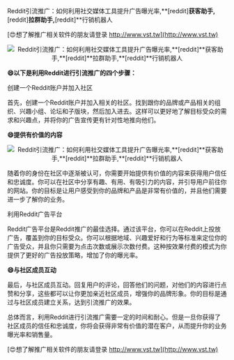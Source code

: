 Reddit引流推广：如何利用社交媒体工具提升广告曝光率,**[reddit]**获客助手,**[reddit]**拉群助手,**[reddit]**行销机器人

[😍想了解推广相关软件的朋友请登录 http://www.vst.tw](http://www.vst.tw)

 <center><img src="https://vst.tw/MP4/tuiguang/png/8.png" alt="Reddit引流推广：如何利用社交媒体工具提升广告曝光率,**[reddit]**获客助手,**[reddit]**拉群助手,**[reddit]**行销机器人"></center>

**😄以下是利用Reddit进行引流推广的四个步骤：**

创建一个Reddit账户并加入社区

首先，创建一个Reddit账户并加入相关的社区。找到跟你的品牌或产品相关的组织、兴趣小组、论坛和子版块，然后加入进去。这样可以更好地了解目标受众的需求和兴趣点，并将你的广告宣传更有针对性地推向他们。

**😄提供有价值的内容**

 <center><img src="https://vst.tw/MP4/tuiguang/png/1.png" alt="Reddit引流推广：如何利用社交媒体工具提升广告曝光率,**[reddit]**获客助手,**[reddit]**拉群助手,**[reddit]**行销机器人"></center>

随着你的身份在社区中逐渐被认可，你需要开始提供有价值的内容来获得用户信任和忠诚度。你可以在社区中分享有趣、有用、有吸引力的内容，并引导用户前往你的网站。你的目标是让用户感受到你的品牌和产品是非常有价值的，并且他们需要进一步了解你的业务。

利用Reddit广告平台

Reddit广告平台是Reddit推广的最佳选择。通过该平台，你可以在Reddit上投放广告，覆盖到你的目标受众。你可以根据地域、兴趣爱好和行为等标准来定位你的广告受众，并且你只需要为点击次数或展示次数付费。这种按效果付费的模式为你提供了更好的广告投放策略，增加了你的曝光率。

**😄与社区成员互动**

最后，与社区成员互动。回复用户的评论，回答他们的问题，对他们的内容进行点赞和分享，这些都可以让你更加亲近社区成员，增强你的品牌形象。你的目标是通过与社区成员建立关系，达到引流推广的效果。

总体而言，利用Reddit进行引流推广需要一定的时间和耐心。但是一旦你获得了社区成员的信任和忠诚度，你将会获得非常有价值的潜在客户，从而提升你的业务曝光率和销售量。

[😍想了解推广相关软件的朋友请登录 http://www.vst.tw](http://www.vst.tw)



